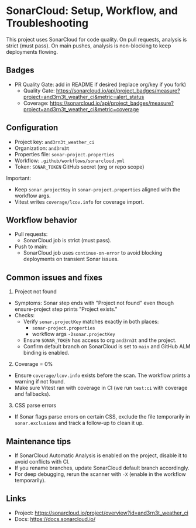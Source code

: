 # SonarCloud: Setup, Workflow, and Troubleshooting

This project uses SonarCloud for code quality. On pull requests, analysis is strict (must pass). On
main pushes, analysis is non-blocking to keep deployments flowing.

## Badges

- PR Quality Gate: add in README if desired (replace org/key if you fork)
  - Quality Gate:
    <https://sonarcloud.io/api/project_badges/measure?project=and3rn3t_weather_ci&metric=alert_status>
  - Coverage:
    <https://sonarcloud.io/api/project_badges/measure?project=and3rn3t_weather_ci&metric=coverage>

## Configuration

- Project key: `and3rn3t_weather_ci`
- Organization: `and3rn3t`
- Properties file: `sonar-project.properties`
- Workflow: `.github/workflows/sonarcloud.yml`
- Token: `SONAR_TOKEN` GitHub secret (org or repo scope)

Important:

- Keep `sonar.projectKey` in `sonar-project.properties` aligned with the workflow args.
- Vitest writes `coverage/lcov.info` for coverage import.

## Workflow behavior

- Pull requests:
  - SonarCloud job is strict (must pass).
- Push to main:
  - SonarCloud job uses `continue-on-error` to avoid blocking deployments on transient Sonar issues.

## Common issues and fixes

1. Project not found

- Symptoms: Sonar step ends with "Project not found" even though ensure-project step prints "Project
  exists."
- Checks:
  - Verify `sonar.projectKey` matches exactly in both places:
    - `sonar-project.properties`
    - workflow args `-Dsonar.projectKey`
  - Ensure `SONAR_TOKEN` has access to org `and3rn3t` and the project.
  - Confirm default branch on SonarCloud is set to `main` and GitHub ALM binding is enabled.

2. Coverage = 0%

- Ensure `coverage/lcov.info` exists before the scan. The workflow prints a warning if not found.
- Make sure Vitest ran with coverage in CI (we run `test:ci` with coverage and fallbacks).

3. CSS parse errors

- If Sonar flags parse errors on certain CSS, exclude the file temporarily in `sonar.exclusions` and
  track a follow-up to clean it up.

## Maintenance tips

- If SonarCloud Automatic Analysis is enabled on the project, disable it to avoid conflicts with CI.
- If you rename branches, update SonarCloud default branch accordingly.
- For deep debugging, rerun the scanner with `-X` (enable in the workflow temporarily).

## Links

- Project: <https://sonarcloud.io/project/overview?id=and3rn3t_weather_ci>
- Docs: <https://docs.sonarcloud.io/>
